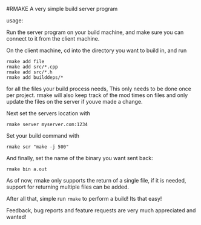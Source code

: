 #RMAKE
A very simple build server program

usage:

Run the server program on your build machine, and make sure you can connect to it from the client machine.

On the client machine, cd into the directory you want to build in, and run 

    rmake add file
	rmake add src/*.cpp
	rmake add src/*.h
	rmake add builddeps/*
	
for all the files your build process needs, This only needs to be done once per project. rmake will also keep track of the mod times on files and only update the files on the server if youve made a change.

Next set the servers location with 

    rmake server myserver.com:1234
	
Set your build command with 

    rmake scr "make -j 500"
	
And finally, set the name of the binary you want sent back: 

    rmake bin a.out
	
As of now, rmake only supports the return of a single file, if it is needed, support for returning multiple files can be added.

After all that, simple run `rmake` to perform a build! Its that easy!

Feedback, bug reports and feature requests are very much appreciated and wanted!
